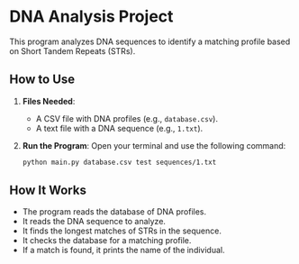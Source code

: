 # DNA Analysis Project

This program analyzes DNA sequences to identify a matching profile based on Short Tandem Repeats (STRs).

## How to Use

1. **Files Needed**:
   - A CSV file with DNA profiles (e.g., `database.csv`).
   - A text file with a DNA sequence (e.g., `1.txt`).

2. **Run the Program**:
   Open your terminal and use the following command:
   ```bash
   python main.py database.csv test sequences/1.txt
## How It Works

- The program reads the database of DNA profiles.
- It reads the DNA sequence to analyze.
- It finds the longest matches of STRs in the sequence.
- It checks the database for a matching profile.
- If a match is found, it prints the name of the individual.
